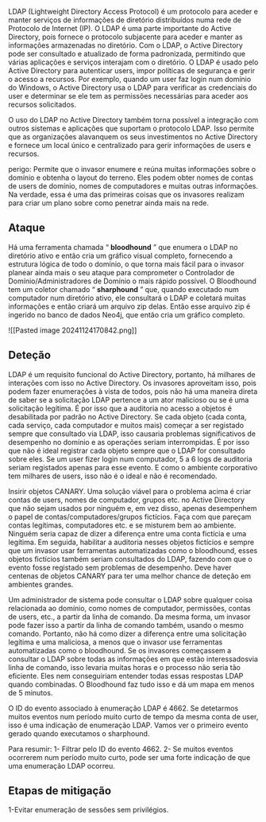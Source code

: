 LDAP (Lightweight Directory Access Protocol) é um protocolo para aceder e manter serviços de informações de diretório distribuídos numa rede de Protocolo de Internet (IP). 
O LDAP é uma parte importante do Active Directory, pois fornece o protocolo subjacente para aceder e manter as informações armazenadas no diretório. Com o LDAP, o Active Directory pode ser consultado e atualizado de forma padronizada, permitindo que várias aplicações e serviços interajam com o diretório. 
O LDAP é usado pelo Active Directory para autenticar users, impor políticas de segurança e gerir o acesso a recursos. Por exemplo, quando um user faz login num domínio do Windows, o Active Directory usa o LDAP para verificar as credenciais do user e determinar se ele tem as permissões necessárias para aceder aos recursos solicitados.

O uso do LDAP no Active Directory também torna possível a integração com outros sistemas e aplicações que suportam o protocolo LDAP. Isso permite que as organizações alavanquem os seus investimentos no Active Directory e fornece um local único e centralizado para gerir informações de users e recursos.

perigo:
Permite que o invasor enumere e reúna muitas informações sobre o domínio e obtenha o layout do terreno. Eles podem obter nomes de contas de users de domínio, nomes de computadores e muitas outras informações. Na verdade, essa é uma das primeiras coisas que os invasores realizam para criar um plano sobre como penetrar ainda mais na rede.

  

## Ataque 

Há uma ferramenta chamada “ **bloodhound** ” que enumera o LDAP no diretório ativo e então cria um gráfico visual completo, fornecendo a estrutura lógica de todo o domínio, o que torna mais fácil para o invasor planear ainda mais o seu ataque para comprometer o Controlador de Domínio/Administradores de Domínio o mais rápido possível. O Bloodhound tem um coletor chamado “ **sharphound** ” que, quando executado num computador num diretório ativo, ele consultará o LDAP e coletará muitas informações e então criará um arquivo zip delas. Então esse arquivo zip é ingerido no banco de dados Neo4j, que então cria um gráfico completo. 

![[Pasted image 20241124170842.png]]

## Deteção 

LDAP é um requisito funcional do Active Directory, portanto, há milhares de interações com isso no Active Directory. Os invasores aproveitam isso, pois podem fazer enumerações à vista de todos, pois não há uma maneira direta de saber se a solicitação LDAP pertence a um ator malicioso ou se é uma solicitação legítima. É por isso que a auditoria no acesso a objetos é desabilitada por padrão no Active Directory. Se cada objeto (cada conta, cada serviço, cada computador e muitos mais) começar a ser registado sempre que consultado via LDAP, isso causaria problemas significativos de desempenho no domínio e as operações seriam interrompidas. É por isso que não é ideal registrar cada objeto sempre que o LDAP for consultado sobre eles. Se um user fizer login num computador, 5 a 6 logs de auditoria seriam registados apenas para esse evento. E como o ambiente corporativo tem milhares de users, isso não é o ideal e não é recomendado.

Insirir objetos CANARY. Uma solução viável para o problema acima é criar contas de users, nomes de computador, grupos etc. no Active Directory que não sejam usados ​​por ninguém e, em vez disso, apenas desempenhem o papel de contas/computadores/grupos fictícios. Faça com que pareçam contas legítimas, computadores etc. e se misturem bem ao ambiente. Ninguém seria capaz de dizer a diferença entre uma conta fictícia e uma legítima. Em seguida, habilitar a auditoria nesses objetos fictícios e sempre que um invasor usar ferramentas automatizadas como o bloodhound, esses objetos fictícios também seriam consultados do LDAP, fazendo com que o evento fosse registado sem problemas de desempenho. Deve haver centenas de objetos CANARY para ter uma melhor chance de deteção em ambientes grandes.

Um administrador de sistema pode consultar o LDAP sobre qualquer coisa relacionada ao domínio, como nomes de computador, permissões, contas de users, etc., a partir da linha de comando. Da mesma forma, um invasor pode fazer isso a partir da linha de comando também, usando o mesmo comando. Portanto, não há como dizer a diferença entre uma solicitação legítima e uma maliciosa, a menos que o invasor use ferramentas automatizadas como o bloodhound. Se os invasores começassem a consultar o LDAP sobre todas as informações em que estão interessados ​​via linha de comando, isso levaria muitas horas e o processo não seria tão eficiente. Eles nem conseguiriam entender todas essas respostas LDAP quando combinadas. O Bloodhound faz tudo isso e dá um mapa em menos de 5 minutos.

O ID do evento associado à enumeração LDAP é 4662. Se detetarmos muitos eventos num período muito curto de tempo da mesma conta de user, isso é uma indicação de enumeração LDAP. Vamos ver o primeiro evento gerado quando executamos o sharphound.

Para resumir:
1- Filtrar pelo ID do evento 4662.
2- Se muitos eventos ocorrerem num período muito curto, pode ser uma forte indicação de que uma enumeração LDAP ocorreu.

## Etapas de mitigação

1-Evitar enumeração de sessões sem privilégios.